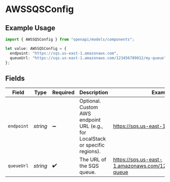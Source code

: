 # AWSSQSConfig

## Example Usage

```typescript
import { AWSSQSConfig } from "openapi/models/components";

let value: AWSSQSConfig = {
  endpoint: "https://sqs.us-east-1.amazonaws.com",
  queueUrl: "https://sqs.us-east-1.amazonaws.com/123456789012/my-queue",
};
```

## Fields

| Field                                                                         | Type                                                                          | Required                                                                      | Description                                                                   | Example                                                                       |
| ----------------------------------------------------------------------------- | ----------------------------------------------------------------------------- | ----------------------------------------------------------------------------- | ----------------------------------------------------------------------------- | ----------------------------------------------------------------------------- |
| `endpoint`                                                                    | *string*                                                                      | :heavy_minus_sign:                                                            | Optional. Custom AWS endpoint URL (e.g., for LocalStack or specific regions). | https://sqs.us-east-1.amazonaws.com                                           |
| `queueUrl`                                                                    | *string*                                                                      | :heavy_check_mark:                                                            | The URL of the SQS queue.                                                     | https://sqs.us-east-1.amazonaws.com/123456789012/my-queue                     |